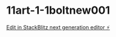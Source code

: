 # 11art-1-1boltnew001

[Edit in StackBlitz next generation editor ⚡️](https://stackblitz.com/~/github.com/GHwyever/11art-1-1boltnew001)